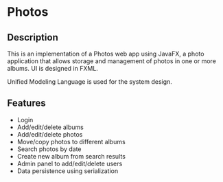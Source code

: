# Photos

## Description
This is an implementation of a Photos web app using JavaFX, a photo application that allows storage and management of photos in one or more albums. UI is designed in FXML. 

Unified Modeling Language is used for the system design.

## Features
- Login
- Add/edit/delete albums
- Add/edit/delete photos
- Move/copy photos to different albums
- Search photos by date
- Create new album from search results
- Admin panel to add/edit/delete users
- Data persistence using serialization
